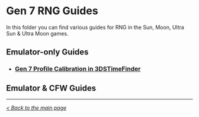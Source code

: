 # Gen 7 RNG Guides

In this folder you can find various guides for RNG in the Sun, Moon, Ultra Sun & Ultra Moon games.

## Emulator-only Guides
- ### [Gen 7 Profile Calibration in 3DSTimeFinder](https://github.com/Wi-Fi-Labs/Labs-Guides/blob/main/GEN%207/Guides/Gen7ProfileCalibration.md)

## Emulator & CFW Guides


***
_[< Back to the main page](https://github.com/Wi-Fi-Labs/Labs-Guides)_